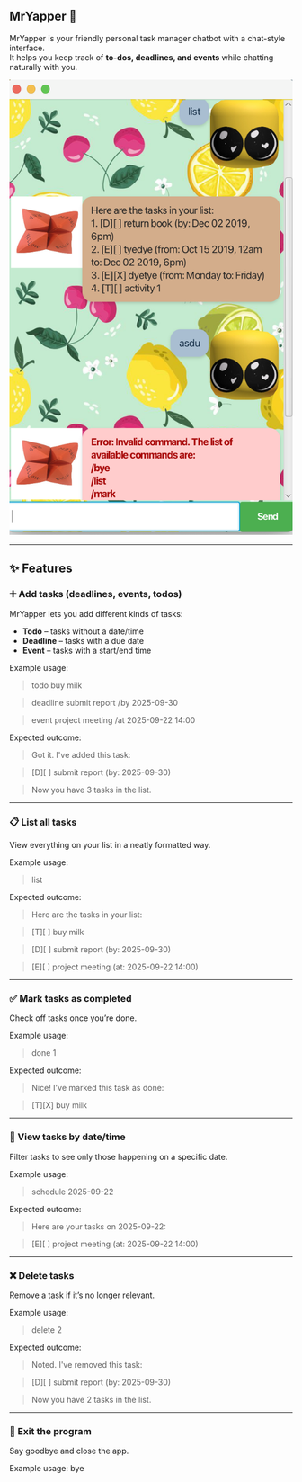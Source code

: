 ## MrYapper 💬

MrYapper is your friendly personal task manager chatbot with a chat-style interface.  
It helps you keep track of **to-dos, deadlines, and events** while chatting naturally with you.

![Screenshot of MrYapper](Ui.png)

---

## ✨ Features

### ➕ Add tasks (deadlines, events, todos)
MrYapper lets you add different kinds of tasks:

- **Todo** – tasks without a date/time
- **Deadline** – tasks with a due date
- **Event** – tasks with a start/end time

Example usage:
> todo buy milk

> deadline submit report /by 2025-09-30

> event project meeting /at 2025-09-22 14:00

Expected outcome:
> Got it. I've added this task:

> [D][ ] submit report (by: 2025-09-30)

> Now you have 3 tasks in the list.


---

### 📋 List all tasks
View everything on your list in a neatly formatted way.

Example usage:
> list

Expected outcome:
> Here are the tasks in your list:

> [T][ ] buy milk

> [D][ ] submit report (by: 2025-09-30)

> [E][ ] project meeting (at: 2025-09-22 14:00)


---

### ✅ Mark tasks as completed
Check off tasks once you’re done.

Example usage:
> done 1

Expected outcome:
> Nice! I've marked this task as done:

> [T][X] buy milk


---

### 📅 View tasks by date/time
Filter tasks to see only those happening on a specific date.

Example usage:
> schedule 2025-09-22

Expected outcome:
> Here are your tasks on 2025-09-22:

> [E][ ] project meeting (at: 2025-09-22 14:00)


---

### ❌ Delete tasks
Remove a task if it’s no longer relevant.

Example usage:
> delete 2

Expected outcome:
> Noted. I've removed this task:

> [D][ ] submit report (by: 2025-09-30)

> Now you have 2 tasks in the list.


---

### 👋 Exit the program
Say goodbye and close the app.

Example usage:
bye